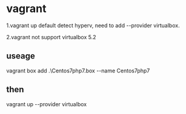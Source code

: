 # vagrant
 	
1.vagrant up default detect hyperv, need to add --provider virtualbox. 

2.vagrant not support virtualbox 5.2 

## useage
vagrant box add .\Centos7php7.box --name Centos7php7

## then
vagrant up --provider virtualbox